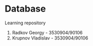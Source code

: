 # Database
Learning repository

1) Radkov Georgy - 3530904/90106
1) Krupnov Vladislav - 3530904/90106

